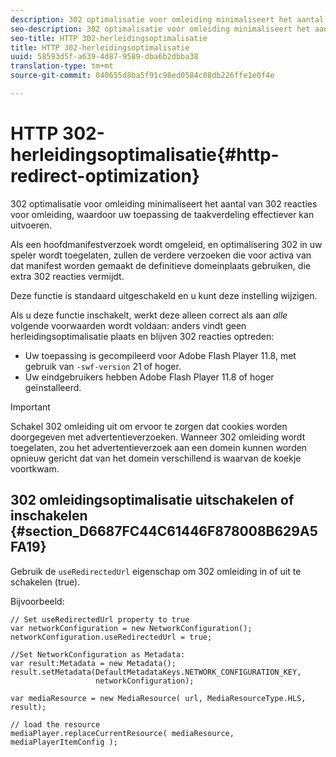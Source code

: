 ```yaml
---
description: 302 optimalisatie voor omleiding minimaliseert het aantal van 302 reacties voor omleiding, waardoor uw toepassing de taakverdeling effectiever kan uitvoeren.
seo-description: 302 optimalisatie voor omleiding minimaliseert het aantal van 302 reacties voor omleiding, waardoor uw toepassing de taakverdeling effectiever kan uitvoeren.
seo-title: HTTP 302-herleidingsoptimalisatie
title: HTTP 302-herleidingsoptimalisatie
uuid: 58593d5f-a639-4d87-9589-dba6b2dbba38
translation-type: tm+mt
source-git-commit: 040655d8ba5f91c98ed0584c08db226ffe1e0f4e

---
```



# HTTP 302-herleidingsoptimalisatie{#http-redirect-optimization}

302 optimalisatie voor omleiding minimaliseert het aantal van 302 reacties voor omleiding, waardoor uw toepassing de taakverdeling effectiever kan uitvoeren.

Als een hoofdmanifestverzoek wordt omgeleid, en optimalisering 302 in uw speler wordt toegelaten, zullen de verdere verzoeken die voor activa van dat manifest worden gemaakt de definitieve domeinplaats gebruiken, die extra 302 reacties vermijdt.

Deze functie is standaard uitgeschakeld en u kunt deze instelling wijzigen.

Als u deze functie inschakelt, werkt deze alleen correct als aan *alle* volgende voorwaarden wordt voldaan: anders vindt geen herleidingsoptimalisatie plaats en blijven 302 reacties optreden:

* Uw toepassing is gecompileerd voor Adobe Flash Player 11.8, met gebruik van `-swf-version` 21 of hoger.
* Uw eindgebruikers hebben Adobe Flash Player 11.8 of hoger geïnstalleerd.

>[!IMPORTANT]
>
>Schakel 302 omleiding uit om ervoor te zorgen dat cookies worden doorgegeven met advertentieverzoeken. Wanneer 302 omleiding wordt toegelaten, zou het advertentieverzoek aan een domein kunnen worden opnieuw gericht dat van het domein verschillend is waarvan de koekje voortkwam.

## 302 omleidingsoptimalisatie uitschakelen of inschakelen {#section_D6687FC44C61446F878008B629A5FA19}

Gebruik de `useRedirectedUrl` eigenschap om 302 omleiding in of uit te schakelen (true).

<!--<a id="example_B886777252B745AAB48B1FCC42C97A25"></a>-->

Bijvoorbeeld:

```
// Set useRedirectedUrl property to true 
var networkConfiguration = new NetworkConfiguration(); 
networkConfiguration.useRedirectedUrl = true; 
  
//Set NetworkConfiguration as Metadata: 
var result:Metadata = new Metadata(); 
result.setMetadata(DefaultMetadataKeys.NETWORK_CONFIGURATION_KEY,  
                   networkConfiguration); 
  
var mediaResource = new MediaResource( url, MediaResourceType.HLS, result); 
  
// load the resource 
mediaPlayer.replaceCurrentResource( mediaResource, mediaPlayerItemConfig );
```

